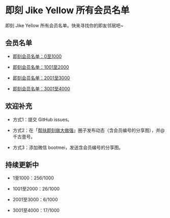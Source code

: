 # 即刻 Jike Yellow 所有会员名单

即刻 Jike Yellow 所有会员名单。快来寻找你的即友邻居吧~

## 会员名单

- [即刻会员名单：0至1000](./即刻会员名单：0至1000.md)

- [即刻会员名单：1001至2000](./即刻会员名单：1001至2000.md)

- [即刻会员名单：2001至3000](./即刻会员名单：2001至3000.md)

- [即刻会员名单：3001至4000](./即刻会员名单：3001至4000.md)


## 欢迎补充

- 方式1：提交 GitHub issues。

- 方式2：在「[帮扶即刻做大做强](https://web.okjike.com/topic/5665185bbab9191200b71460)」圈子发布动态（含会员编号的分享图），并@千古壹号。

- 方式3：添加微信 bootmei，发送含会员编号的分享图。


## 持续更新中

- 1至1000：256/1000

- 1001至2000：26/1000

- 2001至3000：6/1000

- 3001至4000：17/1000

